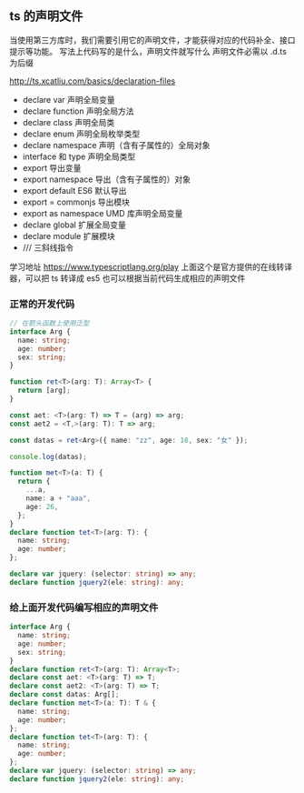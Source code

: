 <!--
 * @Author: mrzou
 * @Date: 2021-05-24 12:46:54
 * @LastEditors: mrzou
 * @LastEditTime: 2021-05-24 14:32:19
 * @Description: file content
-->

## ts 的声明文件
当使用第三方库时，我们需要引用它的声明文件，才能获得对应的代码补全、接口提示等功能。
写法上代码写的是什么，声明文件就写什么
声明文件必需以 .d.ts 为后缀

http://ts.xcatliu.com/basics/declaration-files
- declare var 声明全局变量
- declare function 声明全局方法
- declare class 声明全局类
- declare enum 声明全局枚举类型
- declare namespace 声明（含有子属性的）全局对象
- interface 和 type 声明全局类型
- export 导出变量
- export namespace 导出（含有子属性的）对象
- export default ES6 默认导出
- export = commonjs 导出模块
- export as namespace UMD 库声明全局变量
- declare global 扩展全局变量
- declare module 扩展模块
- /// <reference /> 三斜线指令

学习地址 https://www.typescriptlang.org/play
上面这个是官方提供的在线转译器，可以把 ts 转译成 es5
也可以根据当前代码生成相应的声明文件


### 正常的开发代码

```ts
// 在箭头函数上使用泛型
interface Arg {
  name: string;
  age: number;
  sex: string;
}

function ret<T>(arg: T): Array<T> {
  return [arg];
}

const aet: <T>(arg: T) => T = (arg) => arg;
const aet2 = <T,>(arg: T): T => arg;

const datas = ret<Arg>({ name: "zz", age: 18, sex: "女" });

console.log(datas);

function met<T>(a: T) {
  return {
    ...a,
    name: a + "aaa",
    age: 26,
  };
}
declare function tet<T>(arg: T): {
  name: string;
  age: number;
};

declare var jquery: (selector: string) => any;
declare function jquery2(ele: string): any;
```

### 给上面开发代码编写相应的声明文件

```ts
interface Arg {
  name: string;
  age: number;
  sex: string;
}
declare function ret<T>(arg: T): Array<T>;
declare const aet: <T>(arg: T) => T;
declare const aet2: <T>(arg: T) => T;
declare const datas: Arg[];
declare function met<T>(a: T): T & {
  name: string;
  age: number;
};
declare function tet<T>(arg: T): {
  name: string;
  age: number;
};
declare var jquery: (selector: string) => any;
declare function jquery2(ele: string): any;
```
